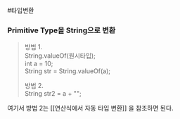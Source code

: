 #타입변환 
### Primitive Type을 String으로 변환
> 방법 1.  
> String.valueOf(원시타입);  
> int a = 10;  
> String str = String.valueOf(a);
> 
> 방법 2.  
> String str2 = a + "";

여기서 방법 2는 [[연산식에서 자동 타입 변환]] 을 참조하면 된다.

